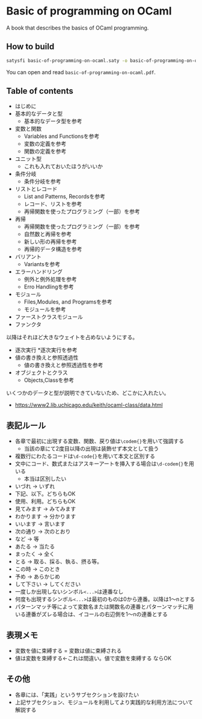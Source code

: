 # Basic of programming on OCaml

A book that describes the basics of OCaml programming.

## How to build

```bash
satysfi basic-of-programming-on-ocaml.saty -o basic-of-programming-on-ocaml.pdf
```

You can open and read `basic-of-programming-on-ocaml.pdf`.

## Table of contents

* はじめに
* 基本的なデータと型
  * 基本的なデータ型を参考
* 変数と関数
  * Variables and Functionsを参考
  * 変数の定義を参考
  * 関数の定義を参考
* ユニット型
  * これも入れておいたほうがいいか
* 条件分岐
  * 条件分岐を参考
* リストとレコード
  * List and Patterns, Recordsを参考
  * レコード、リストを参考
  * 再帰関数を使ったプログラミング（一部）を参考
* 再帰
  * 再帰関数を使ったプログラミング（一部）を参考
  * 自然数と再帰を参考
  * 新しい形の再帰を参考
  * 再帰的データ構造を参考
* バリアント
  * Variantsを参考
* エラーハンドリング
  * 例外と例外処理を参考
  * Erro Handlingを参考
* モジュール
  * Files,Modules, and Programsを参考
  * モジュールを参考
* ファーストクラスモジュール
* ファンクタ

以降はそれほど大きなウェイトを占めないようにする。 

* 逐次実行
  *逐次実行を参考
* 値の書き換えと参照透過性
  * 値の書き換えと参照透過性を参考
* オブジェクトとクラス
  * Objects,Classを参考


いくつかのデータと型が説明できていないため、どこかに入れたい。

* https://www2.lib.uchicago.edu/keith/ocaml-class/data.html

## 表記ルール

* 各章で最初に出現する変数、関数、戻り値は`\codem{}`を用いて強調する
  * 当該の章にて2度目以降の出現は装飾せず本文として扱う
* 複数行にわたるコードは`\d-code{}`を用いて本文と区別する
* 文中にコード、数式またはアスキーアートを挿入する場合は`\d-codem{}`を用いる
  * 本当は区別したい
* いづれ → いずれ
* 下記、以下。どちらもOK
* 使用、利用。どちらもOK
* 見てみます → みてみます
* わかります → 分かります
* いいます → 言います
* 次の通り → 次のとおり
* など → 等
* あたる → 当たる
* まったく → 全く
* とる → 取る、採る、執る、摂る等。
* この時 → このとき
* 予め → あらかじめ
* して下さい → してください
* 一度しか出現しないシンボル`<...>`は連番なし
* 何度も出現するシンボル`<...>`は最初のものは0から連番。以降は1〜nとする
* パターンマッチ等によって変数名または関数名の連番とパターンマッチに用いる連番がズレる場合は、イコールの右辺側を1〜nの連番とする

## 表現メモ
* 変数を値に束縛する = 変数は値に束縛される 
* 値は変数を束縛する←これは間違い。値で変数を束縛する ならOK

## その他

* 各章には、「実践」というサブセクションを設けたい
* 上記サブセクション、モジュールを利用してより実践的な利用方法について解説する



